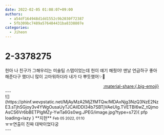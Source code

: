 ```yaml
---
date: 2022-02-05 01:08:07+09:00
authors:
  - a54df164948d1dd1552c9b2030f72387
  - 5fb309bc7489a576484431ba8338807e
categories:
  - Jiheon
---
```


# 2-3378275

<div class="post-container" markdown="1">
<div class="content-container md-sidebar__scrollwrap" markdown="1">

헌아 나 친구가 그해우리는 미술팀 스탭이었는데 헌이 얘기 해줬어! 맨날 언급하구 좋아해준다구 했더니 많이 고마워하더라 내가 다 뿌듯했어✨🙌

</div>
</div>

<div style="text-align: right;" markdown="1">
<a href="https://weverse.io/fromis9/fanpost/2-3378275" style="text-align: right;">:material-share:{.big-emoji}</a>
</div>
---

<div class="comments-container md-sidebar__scrollwrap" markdown="1">
<div class="comment" markdown="1">
<div class='id-container' markdown="1">
![](https://phinf.wevpstatic.net/MjAyMzA2MjZfMTQw/MDAxNjg3NzQ3NzE2NzE3.sTjhSGjoy3v4YWgOusaUyTJCAiIDDI34b7SBTjVAeUIg.TVETBI6wZ_tQjmoAsCS6Vr6bBETPlgMZy-YwTa6Gs0wg.JPEG/image.jpg?type=s72){ pfp loading=lazy }
**<span class="artist">지헌</span>** <small>Feb 05 2022, 01:10</small><br>
</div>
<div class='comment-body' markdown="1">
ㅠㅠ연출이 진짜 대박이었다궁
</div>
</div>
</div>
---
